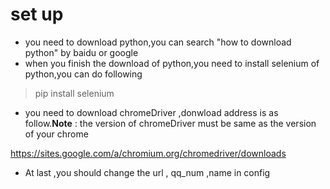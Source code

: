 # set up
+ you need to download python,you can search "how to download  python" by baidu or google
+ when you finish the download of python,you need to install selenium of python,you can do following
> pip install selenium

+ you need to download chromeDriver ,donwload address is as follow.**Note** : the version of chromeDriver must be same as the version of your chrome

https://sites.google.com/a/chromium.org/chromedriver/downloads

+ At last ,you should change the url , qq_num ,name in config